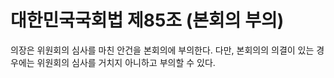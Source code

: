 # 대한민국국회법 제85조 (본회의 부의)

의장은 위원회의 심사를 마친 안건을 본회의에 부의한다. 다만, 본회의의 의결이 있는 경우에는 위원회의 심사를 거치지 아니하고 부의할 수 있다.
